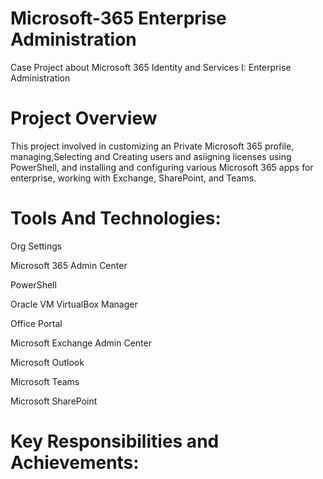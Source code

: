 # Microsoft-365 Enterprise Administration
Case Project about Microsoft 365 Identity and Services I: Enterprise Administration
#  Project Overview
This project involved in customizing an Private Microsoft 365 profile, managing,Selecting and Creating users and asiigning  licenses using PowerShell, and installing and configuring various Microsoft 365 apps for enterprise, working with Exchange, SharePoint, and Teams.
#  Tools And Technologies:
 Org Settings

 Microsoft 365 Admin Center

 PowerShell

 Oracle VM VirtualBox Manager

 Office Portal

 Microsoft Exchange Admin Center

 Microsoft Outlook

 Microsoft Teams
 
 Microsoft SharePoint
# Key Responsibilities and Achievements:
  


